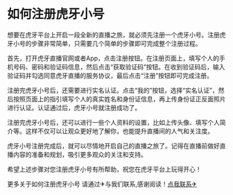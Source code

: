 # 如何注册虎牙小号

想要在虎牙平台上开启一段全新的直播之旅，就必须先注册一个虎牙小号。注册虎牙小号的步骤非常简单，只需要几个简单的步骤即可完成整个注册过程。

首先，打开虎牙直播官网或者App，点击注册按钮。在注册页面上，填写个人的手机号码、密码和验证码信息，然后点击“获取验证码”按钮。在收到验证码后，输入验证码并勾选同意虎牙直播的服务协议，最后点击“注册”按钮即可完成注册。

注册完虎牙小号后，还需要进行实名认证。点击“我的”按钮，选择“实名认证”，然后按照页面上的指引填写个人的真实姓名和身份证信息，再上传身份证正反面照片进行认证。认证通过后，虎牙小号就注册成功了。

注册完虎牙小号后，还可以进行一些个人资料的设置，比如上传头像、填写个人简介等。这样不仅可以让观众更好地了解你，也能提升直播间的人气和关注度。

虎牙小号注册完成后，就可以尽情地开启自己的直播之旅了。记得在直播前做好直播内容的准备和规划，吸引更多观众的关注和支持。

希望上述步骤对您注册虎牙小号有所帮助，祝您在虎牙平台上玩得开心！

更多关于如何注册虎牙小号 请通过✈与我们联系,感谢阅读！[点我联系✈](https://ac.G208.com)